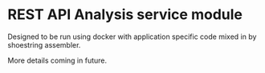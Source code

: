 # REST API Analysis service module

Designed to be run using docker with application specific code mixed in by shoestring assembler.

More details coming in future.
